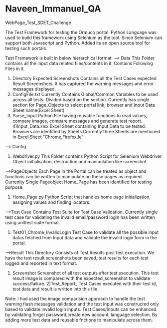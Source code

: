 # Naveen_Immanuel_QA
WebPage_Test_SDET_Challenge

The Test Framework for testing the Ormuco portal.
Python Language was used to build this framework using Selenium as the tool. Since Selenium can support both Javascript and Python. Added its an open source tool for testing such portals.

Test Framework is built in below hierarchical format:
--> Data
This Folder contains all the input data related files/contents in it.
Contains Following Files in it.
1) Directory Expected Screenshots
Contains all the Test Cases expected Result Screenshots. It has captured the warning messages and error messages displayed.
2) ConfigFile.txt
Currently Contains Global/Common Variables to be used across all tests. Divided based on the section. Currently has single section for Page_Objects to select portal link, browser and Input Data Sheet name(Excel Sheet)
3) Parse_Input
Python File having reusable functions to read values, compare images, compare messages and generate test report.
4)Input_Data.xlsx
Excel Sheet containing Input Data to be tested. Browsers are identified by Sheets.Currently three Sheets are mentioned in Excel Sheet "Chrome,Firefox,Ie"

--> Config
1) Webdriver.py
This Folder contains Python Script for Selenium Webdriver Object initialisation, destruction and manipulation like screenshot.

-->PageObjects
Each Page in the Portal can be treated as object and functions can be written to manipulate on these pages as required. Currenlty Single Pageobject Home_Page has been identified for testing purpose.
1) Home_Page.py
Python Script that handles home page initialization, assigning values and finding locators.

-->Test Case
Contains Test Suite for Test Case Validation. Currently single test case for validating the invalid email/password login has been written using unittest suite format.
1) Test01_Chrome_InvalidLogin
Test Case to validate all the possible input datas fetched from Input data and validate the invalid login form in the portal.

-->Result
This Directory Consists of Test Results post test execution. We have the test result screenshots been saved, test results for each test logged and reported in text format.
1) Screenshot
Screenshot of all test outputs after test execution. This test result image is compared with the expected_screenshot to validate success/failure.
2)Test_Report_<Timestamp>
 Test Cases executed with their test id, test data and result is written into this file.
  
  Note: I had used the image comparision approach to handle the test warning flash messages validation and the test input was constructed only based to validate invalid login inputs.
  Test Cases/Inputs can be enhanced by validating forgot password,create new account, language selection. By adding more test data and reusable fnctions to manipulate across them.


